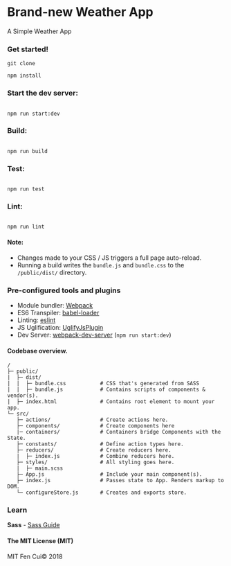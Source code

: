 # Brand-new Weather App

A Simple Weather App 

### Get started!
```
git clone

npm install
```

### Start the dev server:
```

npm run start:dev

```

### Build:
```

npm run build

```

### Test:
```

npm run test

```

### Lint:
```

npm run lint

```
#### Note:
* Changes made to your CSS / JS triggers a full page auto-reload.
* Running a build writes the ```bundle.js``` and ```bundle.css``` to the ```/public/dist/``` directory.

### Pre-configured tools and plugins

* Module bundler: [Webpack](https://webpack.js.org/)
* ES6 Transpiler: [babel-loader](https://github.com/babel/babel-loader)
* Linting: [eslint](https://eslint.org/)
* JS Uglification: [UglifyJsPlugin](https://webpack.js.org/plugins/uglifyjs-webpack-plugin/)
* Dev Server: [webpack-dev-server](https://github.com/webpack/webpack-dev-server) (```npm run start:dev```)

#### Codebase overview.

```
/
├─ public/
|  ├─ dist/
|  |  ├─ bundle.css           # CSS that's generated from SASS
|  |  ├─ bundle.js            # Contains scripts of components & vendor(s).
|  ├─ index.html              # Contains root element to mount your app.
└─ src/
   ├─ actions/                # Create actions here.
   ├─ components/             # Create components here
   |─ containers/             # Containers bridge Components with the State.
   ├─ constants/              # Define action types here.
   ├─ reducers/               # Create reducers here.
   |  ├─ index.js             # Combine reducers here.
   ├─ styles/                 # All styling goes here.
   |  ├─ main.scss
   ├─ App.js                  # Include your main component(s).
   ├─ index.js                # Passes state to App. Renders markup to DOM.
   └─ configureStore.js       # Creates and exports store.
```

### Learn

**Sass** - [Sass Guide](http://sass-lang.com/guide)


#### The MIT License (MIT)
MIT Fen Cui© 2018
